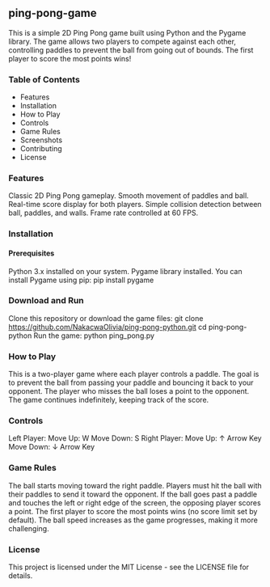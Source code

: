 ## ping-pong-game
This is a simple 2D Ping Pong game built using Python and the Pygame library. The game allows two players to compete against each other, controlling paddles to prevent the ball from going out of bounds. The first player to score the most points wins!

### Table of Contents
- Features
- Installation
- How to Play
- Controls
- Game Rules
- Screenshots
- Contributing
- License

### Features
Classic 2D Ping Pong gameplay.
Smooth movement of paddles and ball.
Real-time score display for both players.
Simple collision detection between ball, paddles, and walls.
Frame rate controlled at 60 FPS.

### Installation
#### Prerequisites
Python 3.x installed on your system.
Pygame library installed.
You can install Pygame using pip:
pip install pygame

### Download and Run
Clone this repository or download the game files:
git clone https://github.com/NakacwaOlivia/ping-pong-python.git
cd ping-pong-python
Run the game:
python ping_pong.py

### How to Play
This is a two-player game where each player controls a paddle.
The goal is to prevent the ball from passing your paddle and bouncing it back to your opponent.
The player who misses the ball loses a point to the opponent.
The game continues indefinitely, keeping track of the score.

### Controls
Left Player:
Move Up: W
Move Down: S
Right Player:
Move Up: ↑ Arrow Key
Move Down: ↓ Arrow Key

### Game Rules
The ball starts moving toward the right paddle.
Players must hit the ball with their paddles to send it toward the opponent.
If the ball goes past a paddle and touches the left or right edge of the screen, the opposing player scores a point.
The first player to score the most points wins (no score limit set by default).
The ball speed increases as the game progresses, making it more challenging.

### License
This project is licensed under the MIT License - see the LICENSE file for details.
